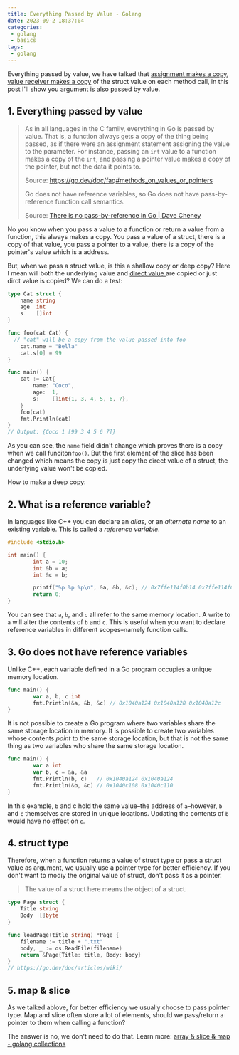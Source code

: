 ```yaml
---
title: Everything Passed by Value - Golang
date: 2023-09-2 18:37:04
categories:
 - golang
 - basics
tags:
 - golang
---
```


Everything passed by value, we have talked that [assignment makes a copy](https://davidzhu.xyz/post/golang/basics/002-assignment-makes-copy/), [value receiver makes a copy](https://davidzhu.xyz/post/golang/basics/013-methods-receivers/) of the struct value on each method call, in this post I'll show you argument is also passed by value. 

## 1. Everything passed by value

> As in all languages in the C family, everything in Go is passed by value. That is, a function always gets a copy of the thing being passed, as if there were an assignment statement assigning the value to the parameter. For instance, passing an `int` value to a function makes a copy of the `int`, and passing a pointer value makes a copy of the pointer, but not the data it points to. 
>
> Source: https://go.dev/doc/faq#methods_on_values_or_pointers
>
> Go does not have reference variables, so Go does not have pass-by-reference function call semantics.
>
> Source: [There is no pass-by-reference in Go | Dave Cheney](https://dave.cheney.net/2017/04/29/there-is-no-pass-by-reference-in-go)

No you know when you pass a value to a function or return a value from a function, this always makes a copy. You pass a value of a struct, there is a copy of that value, you pass a pointer to a value, there is a copy of the pointer's value which is a address. 

But, when we pass a struct value, is this a shallow copy or deep copy? Here I mean will both the underlying value and [direct value ](https://go101.org/article/value-part.html) are copied or just dirct value is copied? We can do a test: 

```go
type Cat struct {
	name string
	age  int
	s    []int
}

func foo(cat Cat) {
  // "cat" will be a copy from the value passed into foo
	cat.name = "Bella"
	cat.s[0] = 99
}

func main() {
	cat := Cat{
		name: "Coco",
		age:  1,
		s:    []int{1, 3, 4, 5, 6, 7},
	}
	foo(cat)
	fmt.Println(cat)
}
// Output: {Coco 1 [99 3 4 5 6 7]}
```

As you can see, the `name` field didn't change which proves there is a copy when we call funciton`foo()`. But the first element of the slice has been changed which means the copy is just copy the direct value of a struct, the underlying value won't be copied. 

How to make a deep copy: 

## 2. What is a reference variable?

In languages like C++ you can declare an *alias*, or an *alternate name* to an existing variable. This is called a *reference variable*.

```c++
#include <stdio.h>

int main() {
        int a = 10;
        int &b = a;
        int &c = b;

        printf("%p %p %p\n", &a, &b, &c); // 0x7ffe114f0b14 0x7ffe114f0b14 0x7ffe114f0b14
        return 0;
}
```

You can see that `a`, `b`, and `c` all refer to the same memory location. A write to `a` will alter the contents of `b` and `c`. This is useful when you want to declare reference variables in different scopes–namely function calls.

## 3. Go does not have reference variables

Unlike C++, each variable defined in a Go program occupies a unique memory location.

```go
func main() {
        var a, b, c int
        fmt.Println(&a, &b, &c) // 0x1040a124 0x1040a128 0x1040a12c
}
```

It is not possible to create a Go program where two variables share the same storage location in memory. It is possible to create two variables whose contents *point* to the same storage location, but that is not the same thing as two variables who share the same storage location.

```go
func main() {
        var a int
        var b, c = &a, &a
        fmt.Println(b, c)   // 0x1040a124 0x1040a124
        fmt.Println(&b, &c) // 0x1040c108 0x1040c110
}
```

In this example, `b` and c hold the same value–the address of `a`–however, `b` and `c` themselves are stored in unique locations. Updating the contents of `b` would have no effect on `c`.

## 4. struct type 

Therefore, when a function returns a value of struct type or pass a struct value as argument, we usually use a pointer type for better efficiency. If you don't want to modiy the original value of struct, don't pass it as a pointer.  

> The value of a struct here means the object of a struct. 

``` go
type Page struct {
    Title string
    Body  []byte
}

func loadPage(title string) *Page {
    filename := title + ".txt"
    body, _ := os.ReadFile(filename)
    return &Page{Title: title, Body: body}
}
// https://go.dev/doc/articles/wiki/
```

## 5. map & slice

As we talked ablove, for better efficiency we usually choose to pass pointer type. Map and slice often store a lot of elements, should we pass/return a pointer to them when calling a function? 

The answer is no, we don't need to do that. Learn more: [array & slice & map - golang collections](https://shaowenzhu.top/post/golang/basics/003-collections/) 
